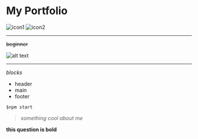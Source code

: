 # My Portfolio

![icon1](https://img.shields.io/badge/resume-cool-yellow) ![icon2](https://img.shields.io/badge/frontend-average-blue)

---

~~beginner~~

![alt text](https://i.kym-cdn.com/photos/images/original/002/056/485/108)

***

*blocks*

* header
* main
* footer

```$npm start```

> _something cool about me_

**this question is bold**
